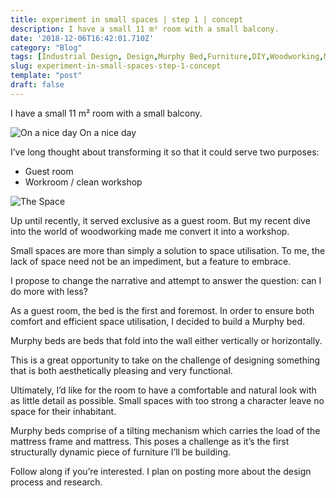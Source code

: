 ```yaml
---
title: experiment in small spaces | step 1 | concept
description: I have a small 11 m² room with a small balcony.
date: '2018-12-06T16:42:01.710Z'
category: "Blog"
tags: [Industrial Design, Design,Murphy Bed,Furniture,DIY,Woodworking,Makers,3D Modeling]
slug: experiment-in-small-spaces-step-1-concept
template: "post"
draft: false
---
```


I have a small 11 m² room with a small balcony.

![On a nice day](img/1__MPLtbILMmfBtm9UOBi2H__A.jpeg)
On a nice day

I’ve long thought about transforming it so that it could serve two purposes:

*   Guest room
*   Workroom / clean workshop

![The Space](img/1__fAv5DD__FOyBKRxgPckj__lg.png)

Up until recently, it served exclusive as a guest room. But my recent dive into the world of woodworking made me convert it into a workshop.

Small spaces are more than simply a solution to space utilisation. To me, the lack of space need not be an impediment, but a feature to embrace.

I propose to change the narrative and attempt to answer the question: can I do more with less?

As a guest room, the bed is the first and foremost. In order to ensure both comfort and efficient space utilisation, I decided to build a Murphy bed.

Murphy beds are beds that fold into the wall either vertically or horizontally.

This is a great opportunity to take on the challenge of designing something that is both aesthetically pleasing and very functional.

Ultimately, I’d like for the room to have a comfortable and natural look with as little detail as possible. Small spaces with too strong a character leave no space for their inhabitant.

Murphy beds comprise of a tilting mechanism which carries the load of the mattress frame and mattress. This poses a challenge as it’s the first structurally dynamic piece of furniture I’ll be building.

Follow along if you’re interested. I plan on posting more about the design process and research.